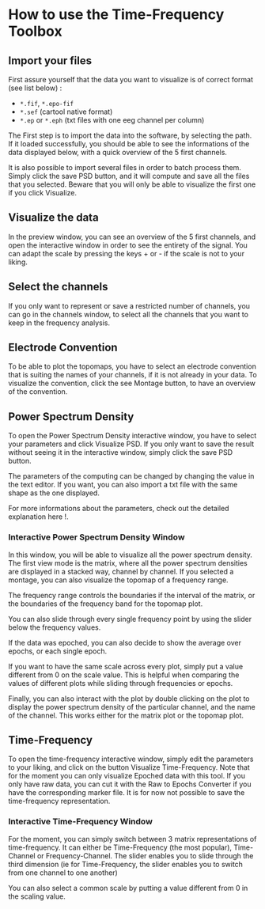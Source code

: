 # How to use the Time-Frequency Toolbox

## Import your files

First assure yourself that the data you want to visualize is of correct format (see list below) :

* `*.fif`, `*.epo-fif`
* `*.sef` (cartool native format)
* `*.ep` or `*.eph` (txt files with one eeg channel per column)

The First step is to import the data into the software, by selecting the path. If it loaded successfully, you should be able to see the informations of the data displayed below, with a quick overview of the 5 first channels.

It is also possible to import several files in order to batch process them. Simply click the save PSD button, and it will compute and save all the files that you selected. Beware that you will only be able to visualize the first one if you click Visualize.

## Visualize the data

In the preview window, you can see an overview of the 5 first channels, and open the interactive window in order to see the entirety of the signal. You can adapt the scale by pressing the keys + or - if the scale is not to your liking.

## Select the channels

If you only want to represent or save a restricted number of channels, you can go in the channels window, to select all the channels that you want to keep in the frequency analysis.

## Electrode Convention

To be able to plot the topomaps, you have to select an electrode convention that is suiting the names of your channels, if it is not already in your data. To visualize the convention, click the see Montage button, to have an overview of the convention.

## Power Spectrum Density

To open the Power Spectrum Density interactive window, you have to select your parameters and click Visualize PSD. If you only want to save the result without seeing it in the interactive window, simply click the save PSD button.

The parameters of the computing can be changed by changing the value in the text editor. If you want, you can also import a txt file with the same shape as the one displayed.

For more informations about the parameters, check out the detailed explanation here !.

### Interactive Power Spectrum Density Window

In this window, you will be able to visualize all the power spectrum density. The first view mode is the matrix, where all the power spectrum densities are displayed in a stacked way, channel by channel. If you selected a montage, you can also visualize the topomap of a frequency range.

The frequency range controls the boundaries if the interval of the matrix, or the boundaries of the frequency band for the topomap plot.

You can also slide through every single frequency point by using the slider below the frequency values.

If the data was epoched, you can also decide to show the average over epochs, or each single epoch.

If you want to have the same scale across every plot, simply put a value different from 0 on the scale value. This is helpful when comparing the values of different plots while sliding through frequencies or epochs.

Finally, you can also interact with the plot by double clicking on the plot to display the power spectrum density of the particular channel, and the name of the channel. This works either for the matrix plot or the topomap plot.

## Time-Frequency

To open the time-frequency interactive window, simply edit the parameters to your liking, and click on the button Visualize Time-Frequency. Note that for the moment you can only visualize Epoched data with this tool. If you only have raw data, you can cut it with the Raw to Epochs Converter if you have the corresponding marker file. It is for now not possible to save the time-frequency representation.

### Interactive Time-Frequency Window

For the moment, you can simply switch between 3 matrix representations of time-frequency. It can either be Time-Frequency (the most popular), Time-Channel or Frequency-Channel. The slider enables you to slide through the third dimension (ie for Time-Frequency, the slider enables you to switch from one channel to one another)

You can also select a common scale by putting a value different from 0 in the scaling value.
